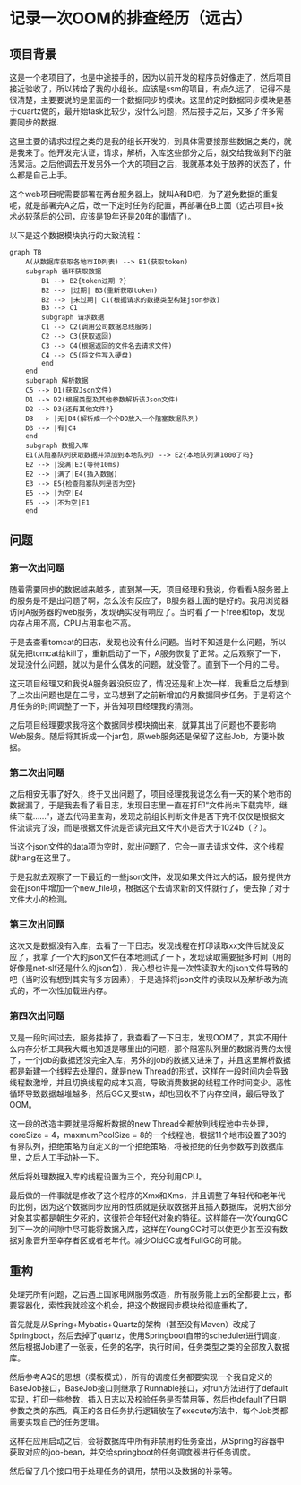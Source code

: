 # 记录一次OOM的排查经历（远古）

## 项目背景

这是一个老项目了，也是中途接手的，因为以前开发的程序员好像走了，然后项目接近验收了，所以转给了我的小组长。应该是ssm的项目，有点久远了，记得不是很清楚，主要要说的是里面的一个数据同步的模块。这里的定时数据同步模块是基于quartz做的，最开始task比较少，没什么问题，然后接手之后，又多了许多需要同步的数据.

这里主要的请求过程之类的是我的组长开发的，到具体需要接那些数据之类的，就是我来了。他开发完认证，请求，解析，入库这些部分之后，就交给我做剩下的脏活累活。之后他调去开发另外一个大的项目之后，我就基本处于放养的状态了，什么都是自己上手。

这个web项目呢需要部署在两台服务器上，就叫A和B吧，为了避免数据的重复呢，就是部署完A之后，改一下定时任务的配置，再部署在B上面（远古项目+技术必较落后的公司，应该是19年还是20年的事情了）。

以下是这个数据模块执行的大致流程：

```mermaid
graph TB
	A(从数据库获取各地市ID列表) --> B1(获取token)
	subgraph 循环获取数据
		B1 --> B2{token过期 ?}
		B2 --> |过期| B3(重新获取token)
		B2 --> |未过期| C1(根据请求的数据类型构建json参数)
		B3 --> C1
		subgraph 请求数据
		C1 --> C2(调用公司数据总线服务)
		C2 --> C3(获取返回)
		C3 --> C4(根据返回的文件名去请求文件)
		C4 --> C5(将文件写入硬盘)
		end
	end
	subgraph 解析数据
	C5 --> D1(获取Json文件)
	D1 --> D2(根据类型及其他参数解析该Json文件)
	D2 --> D3{还有其他文件?}
	D3 --> |无|D4(解析成一个个DO放入一个阻塞数据队列)
	D3 --> |有|C4
	end
	subgraph 数据入库
	E1(从阻塞队列获取数据并添加到本地队列) --> E2{本地队列满1000了吗}
	E2 --> |没满|E3(等待10ms)
	E2 --> |满了|E4(插入数据)
	E3 --> E5{检查阻塞队列是否为空}
	E5 --> |为空|E4
	E5 --> |不为空|E1
	end
```

## 问题

### 第一次出问题

随着需要同步的数据越来越多，直到某一天，项目经理和我说，你看看A服务器上的服务是不是出问题了啊，怎么没有反应了，B服务器上面的是好的。我用浏览器访问A服务器的web服务，发现确实没有响应了。当时看了一下free和top，发现内存占用不高，CPU占用率也不高。

于是去查看tomcat的日志，发现也没有什么问题。当时不知道是什么问题，所以就先把tomcat给kill了，重新启动了一下，A服务恢复了正常。之后观察了一下，发现没什么问题，就以为是什么偶发的问题，就没管了。直到下一个月的二号。

这天项目经理又和我说A服务器没反应了，情况还是和上次一样，我重启之后想到了上次出问题也是在二号，立马想到了之前新增加的月数据同步任务。于是将这个月任务的时间调整了一下，并告知项目经理我的猜测。

之后项目经理要求我将这个数据同步模块摘出来，就算其出了问题也不要影响Web服务。随后将其拆成一个jar包，原web服务还是保留了这些Job，方便补数据。

### 第二次出问题

之后相安无事了好久，终于又出问题了，项目经理找我说怎么有一天的某个地市的数据漏了，于是我去看了看日志，发现日志里一直在打印“文件尚未下载完毕，继续下载……”，遂去代码里查询，发现之前组长判断文件是否下完不仅仅是根据文件流读完了没，而是根据文件流是否读完且文件大小是否大于1024b（？）。

当这个json文件的data项为空时，就出问题了，它会一直去请求文件，这个线程就hang在这里了。

于是我就去观察了一下最近的一些json文件，发现如果文件过大的话，服务提供方会在json中增加一个new_file项，根据这个去请求新的文件就行了，便去掉了对于文件大小的检测。

### 第三次出问题

这次又是数据没有入库，去看了一下日志，发现线程在打印读取xx文件后就没反应了，我拿了一个大的json文件在本地测试了一下，发现读取需要挺多时间（用的好像是net-slf还是什么的json包），我心想也许是一次性读取大的json文件导致的吧（当时没有想到其实有多方因素），于是选择将json文件的读取以及解析改为流式的，不一次性加载进内存。

### 第四次出问题

又是一段时间过去，服务挂掉了，我查看了一下日志，发现OOM了，其实不用什么内存分析工具我大概也知道是哪里出的问题，那个阻塞队列里的数据消费的太慢了，一个job的数据还没完全入库，另外的job的数据又进来了，并且这里解析数据都是新建一个线程去处理的，就是new Thread的形式，这样在一段时间内会导致线程数激增，并且切换线程的成本又高，导致消费数据的线程工作时间变少。恶性循环导致数据越堆越多，然后GC又要stw，却也回收不了内存空间，最后导致了OOM。

这一段的改造主要就是将解析数据的new Thread全都放到线程池中去处理，coreSize = 4，maxmumPoolSize = 8的一个线程池，根据11个地市设置了30的有界队列，拒绝策略为自定义的一个拒绝策略，将被拒绝的任务参数写到数据库里，之后人工手动补一下。

然后将处理数据入库的线程设置为三个，充分利用CPU。

最后做的一件事就是修改了这个程序的Xmx和Xms，并且调整了年轻代和老年代的比例，因为这个数据同步应用的性质就是获取数据并且插入数据库，说明大部分对象其实都是朝生夕死的，这很符合年轻代对象的特征。这样能在一次YoungGC到下一次的间隙中尽可能将数据入库，这样在YoungGC时可以使更少甚至没有数据对象晋升至幸存者区或者老年代。减少OldGC或者FullGC的可能。

## 重构

处理完所有问题，之后遇上国家电网服务改造，所有服务能上云的全都要上云，都要容器化，索性我就趁这个机会，把这个数据同步模块给彻底重构了。

首先就是从Spring+Mybatis+Quartz的架构（甚至没有Maven）改成了Springboot，然后去掉了quartz，使用Springboot自带的scheduler进行调度，然后根据Job建了一张表，任务的名字，执行时间，任务类型之类的全部放入数据库。

然后参考AQS的思想（模板模式），所有的调度任务都要实现一个我自定义的BaseJob接口，BaseJob接口则继承了Runnable接口，对run方法进行了default实现，打印一些参数，插入日志以及校验任务是否禁用等，然后也default了日期参数之类的东西。真正的各自任务执行逻辑放在了execute方法中，每个Job类都需要实现自己的任务逻辑。

这样在应用启动之后，会将数据库中所有非禁用的任务查出，从Spring的容器中获取对应的job-bean，并交给springboot的任务调度器进行任务调度。

然后留了几个接口用于处理任务的调用，禁用以及数据的补录等。
